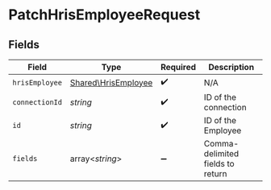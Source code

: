 # PatchHrisEmployeeRequest


## Fields

| Field                                                      | Type                                                       | Required                                                   | Description                                                |
| ---------------------------------------------------------- | ---------------------------------------------------------- | ---------------------------------------------------------- | ---------------------------------------------------------- |
| `hrisEmployee`                                             | [Shared\HrisEmployee](../../Models/Shared/HrisEmployee.md) | :heavy_check_mark:                                         | N/A                                                        |
| `connectionId`                                             | *string*                                                   | :heavy_check_mark:                                         | ID of the connection                                       |
| `id`                                                       | *string*                                                   | :heavy_check_mark:                                         | ID of the Employee                                         |
| `fields`                                                   | array<*string*>                                            | :heavy_minus_sign:                                         | Comma-delimited fields to return                           |